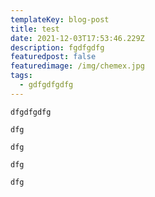 ```yaml
---
templateKey: blog-post
title: test
date: 2021-12-03T17:53:46.229Z
description: fgdfgdfg
featuredpost: false
featuredimage: /img/chemex.jpg
tags:
  - gdfgdfgdfg
---
```

`dfgdfgdfg`

`dfg`

`dfg`

`dfg`

`dfg`